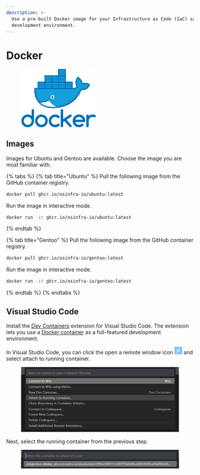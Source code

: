 ```yaml
---
description: >-
  Use a pre-built Docker image for your Infrastructure as Code (IaC) sandbox
  development environment.
---
```


# Docker

<figure><img src="../../.gitbook/assets/docker-logo.png" alt="" width="201"><figcaption></figcaption></figure>

## Images

Images for Ubuntu and Gentoo are available. Choose the image you are most familiar with.

{% tabs %}
{% tab title="Ubuntu" %}
Pull the following image from the GitHub container registry.

```bash
docker pull ghcr.io/osinfra-io/ubuntu:latest
```

Run the image in interactive mode.

```bash
docker run -it ghcr.io/osinfra-io/ubuntu:latest
```
{% endtab %}

{% tab title="Gentoo" %}
Pull the following image from the GitHub container registry.

```bash
docker pull ghcr.io/osinfra-io/gentoo:latest
```

Run the image in interactive mode.

```bash
docker run -it ghcr.io/osinfra-io/gentoo:latest
```
{% endtab %}
{% endtabs %}

## Visual Studio Code

Install the [Dev Containers](https://marketplace.visualstudio.com/items?itemName=ms-vscode-remote.remote-containers) extension for Visual Studio Code. The extension lets you use a [Docker container](https://docker.com/) as a full-featured development environment.

In Visual Studio Code, you can click the open a remote window icon ![](../../.gitbook/assets/vs-code-open-remote-window-icon.png) and select attach to running container.

<figure><img src="../../.gitbook/assets/vscode-attach-to-running-container.png" alt=""><figcaption></figcaption></figure>

Next, select the running container from the previous step.

<figure><img src="../../.gitbook/assets/vscode-choose-container.png" alt=""><figcaption></figcaption></figure>
